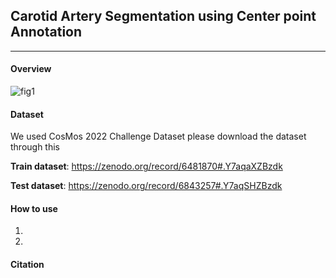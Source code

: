 ## Carotid Artery Segmentation using Center point Annotation

------

#### Overview

![fig1](C:\Users\jhkim\Desktop\CASCA\img\fig1.png)



#### Dataset

We used CosMos 2022 Challenge Dataset
please download the dataset through this

**Train dataset**: https://zenodo.org/record/6481870#.Y7aqaXZBzdk

**Test dataset**: https://zenodo.org/record/6843257#.Y7aqSHZBzdk



#### How to use

1. 
2. 

#### Citation